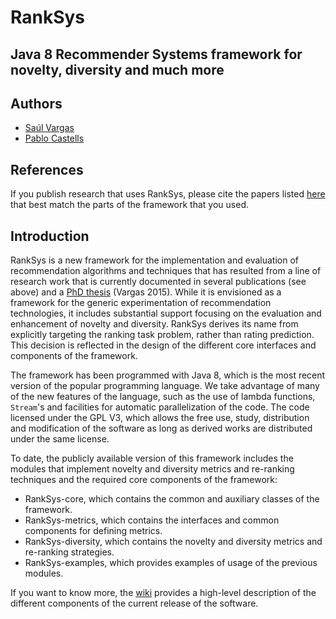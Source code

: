 # RankSys
## Java 8 Recommender Systems framework for novelty, diversity and much more

## Authors
 * [Saúl Vargas](http://www.saulvargas.es)
 * [Pablo Castells](http://ir.ii.uam.es/castells/)

## References

If you publish research that uses RankSys, please cite the papers listed [here](https://github.com/ir-uam/RankSys/wiki/References) that best match the parts of the framework that you used.

## Introduction

RankSys is a new framework for the implementation and evaluation of recommendation algorithms and techniques that has resulted from a line of research work that is currently documented in several publications (see above) and a [PhD thesis](http://ir.ii.uam.es/saul/saulvargas-thesis.pdf) (Vargas 2015).  While it is envisioned as a framework for the generic experimentation of recommendation technologies, it includes substantial support focusing on the evaluation and enhancement of novelty and diversity. RankSys derives its name from explicitly targeting the ranking task problem, rather than rating prediction. This decision is reflected in the design of the different core interfaces and components of the framework.

The framework has been programmed with Java 8, which is the most recent version of the popular programming language. We take advantage of many of the new features of the language, such as the use of lambda functions, `Stream`'s and facilities for automatic parallelization of the code. The code licensed under the GPL V3, which allows the free use, study, distribution and modification of the software as long as derived works are distributed under the same license.

To date, the publicly available version of this framework includes the modules that implement novelty and diversity metrics and re-ranking techniques and the required core components of the framework:
 * RankSys-core, which contains the common and auxiliary classes of the framework.
 * RankSys-metrics, which contains the interfaces and common components for defining metrics.
 * RankSys-diversity, which contains the novelty and diversity metrics and re-ranking strategies.
 * RankSys-examples, which provides examples of usage of the previous modules.
 
If you want to know more, the [wiki](https://github.com/ir-uam/RankSys/wiki) provides a high-level description of the different components of the current release of the software.
